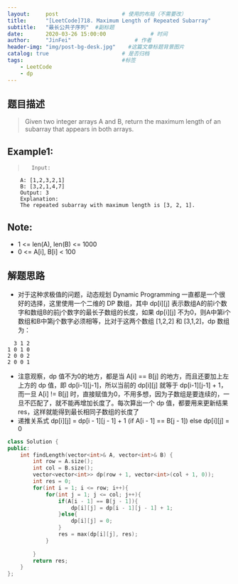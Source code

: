 ```yaml
---
layout:     post                    # 使用的布局（不需要改） 
title:      "[LeetCode]718. Maximum Length of Repeated Subarray"               # 标题  
subtitle:   "最长公共子序列"  #副标题 
date:       2020-03-26 15:00:00              # 时间 
author:     "JinFei"                    # 作者 
header-img: "img/post-bg-desk.jpg"    #这篇文章标题背景图片 
catalog: true                       # 是否归档 
tags:                               #标签     
    - LeetCode 
    - dp
---
```



## 题目描述
>   Given two integer arrays A and B, return the maximum length of an subarray that appears in both arrays.


## Example1:
 
>       Input:
        A: [1,2,3,2,1]
        B: [3,2,1,4,7]
        Output: 3
        Explanation: 
        The repeated subarray with maximum length is [3, 2, 1].

## Note: 
- 1 <= len(A), len(B) <= 1000
- 0 <= A[i], B[i] < 100




## 解题思路

- 对于这种求极值的问题，动态规划 Dynamic Programming 一直都是一个很好的选择，这里使用一个二维的 DP 数组，其中 dp[i][j] 表示数组A的前i个数字和数组B的前j个数字的最长子数组的长度，如果 dp[i][j] 不为0，则A中第i个数组和B中第j个数字必须相等，比对于这两个数组 [1,2,2] 和 [3,1,2]，dp 数组为：

 
>
      3 1 2
    1 0 1 0
    2 0 0 2
    2 0 0 1
 
- 注意观察，dp 值不为0的地方，都是当 A[i] == B[j] 的地方，而且还要加上左上方的 dp 值，即 dp[i-1][j-1]，所以当前的 dp[i][j] 就等于 dp[i-1][j-1] + 1，而一旦 A[i] != B[j] 时，直接赋值为0，不用多想，因为子数组是要连续的，一旦不匹配了，就不能再增加长度了。每次算出一个 dp 值，都要用来更新结果 res，这样就能得到最长相同子数组的长度了
- 递推关系式 dp[i][j] = dp[i - 1][j - 1] + 1 (if A[i - 1] == B[j - 1]) else dp[i][j] = 0




```C++
class Solution {
public:
    int findLength(vector<int>& A, vector<int>& B) {
        int row = A.size();
        int col = B.size();
        vector<vector<int>> dp(row + 1, vector<int>(col + 1, 0));
        int res = 0;
        for(int i = 1; i <= row; i++){
            for(int j = 1; j <= col; j++){
                if(A[i - 1] == B[j - 1]){
                    dp[i][j] = dp[i - 1][j - 1] + 1;
                }else{
                    dp[i][j] = 0;
                }
                res = max(dp[i][j], res);
            }
            
        }
        return res;
    }
};
```

